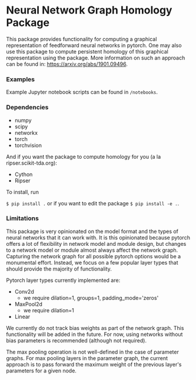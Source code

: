 # Neural Network Graph Homology Package

This package provides functionality for computing a graphical representation of
feedforward neural networks in pytorch. One may also use this package to compute
persistent homology of this graphical representation using the package. More
information on such an approach can be found in: https://arxiv.org/abs/1901.09496.

### Examples

Example Jupyter notebook scripts can be found in `/notebooks`.

### Dependencies

  - numpy
  - scipy
  - networkx
  - torch
  - torchvision

And if you want the package to compute homology for you (a la ripser.scikit-tda.org):

  - Cython
  - Ripser

To install, run

`$ pip install .` or if you want to edit the package `$ pip install -e .`.



### Limitations

This package is very opinionated on the model format and the types of neural
networks that it can work with. It is this opinionated because pytorch offers a
lot of flexibility in network model and module design, but changes to a network
model or module almost always affect the network graph. Capturing the network
graph for all possible pytorch options would be a monumental effort. Instead,
we focus on a few popular layer types that should provide the majority of
functionality.

Pytorch layer types currently implemented are:

  - Conv2d
    - we require dilation=1, groups=1, padding_mode='zeros'
  - MaxPool2d
    - we require dilation=1
  - Linear

We currently do not track bias weights as part of the network graph. This
functionality will be added in the future. For now, using networks without
bias parameters is recommended (although not required).

The max pooling operation is not well-defined in the case of parameter graphs.
For max pooling layers in the parameter graph, the current approach is to pass
forward the maximum weight of the previous layer's parameters for a given node.  
